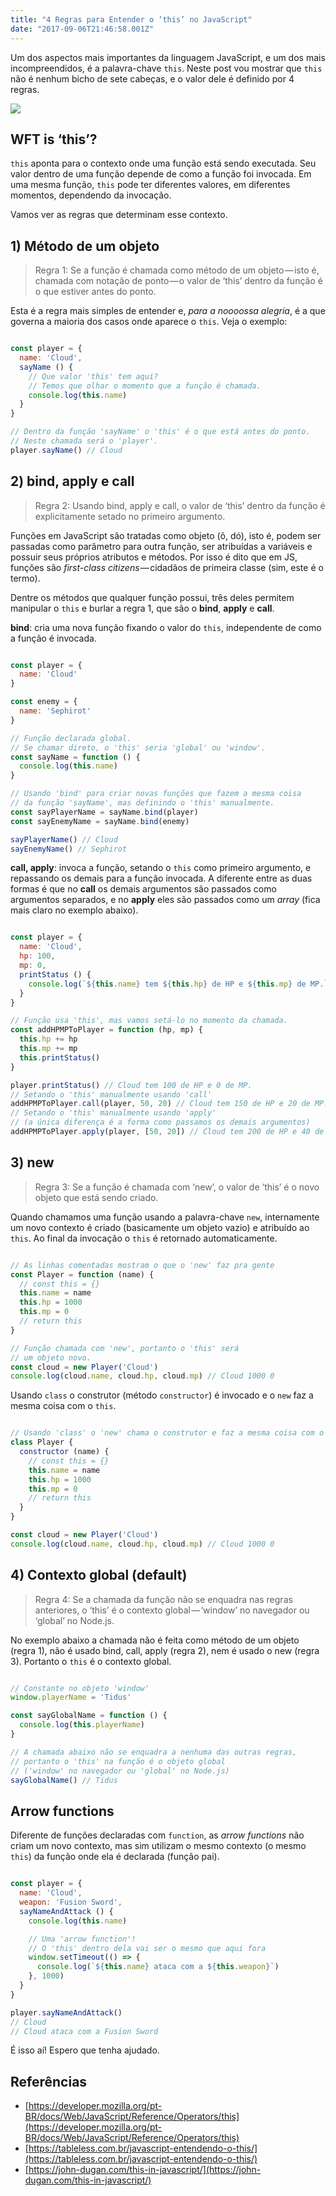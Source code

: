 ```yaml
---
title: "4 Regras para Entender o ‘this’ no JavaScript"
date: "2017-09-06T21:46:58.001Z"
---
```

Um dos aspectos mais importantes da linguagem JavaScript, e um dos mais incompreendidos, é a palavra-chave `this`. Neste post vou mostrar que `this` não é nenhum bicho de sete cabeças, e o valor dele é definido por 4 regras.

![](/1_hirx3C42Y7PUjMtqmGQBSQ.jpeg)

## WFT is ‘this’?

`this` aponta para o contexto onde uma função está sendo executada. Seu valor dentro de uma função depende de como a função foi invocada. Em uma mesma função, `this` pode ter diferentes valores, em diferentes momentos, dependendo da invocação.

Vamos ver as regras que determinam esse contexto.

## 1) Método de um objeto

> Regra 1: Se a função é chamada como método de um objeto — isto é, chamada com notação de ponto — o valor de ‘this’ dentro da função é o que estiver antes do ponto.

Esta é a regra mais simples de entender e, _para a noooossa alegria_, é a que governa a maioria dos casos onde aparece o `this`. Veja o exemplo:

```js

const player = {
  name: 'Cloud',
  sayName () {
    // Que valor 'this' tem aqui?
    // Temos que olhar o momento que a função é chamada.
    console.log(this.name)
  }
}

// Dentro da função 'sayName' o 'this' é o que está antes do ponto.
// Neste chamada será o 'player'.
player.sayName() // Cloud
```

## 2) bind, apply e call

> Regra 2: Usando bind, apply e call, o valor de ‘this’ dentro da função é explicitamente setado no primeiro argumento.

Funções em JavaScript são tratadas como objeto (ô, dó), isto é, podem ser passadas como parâmetro para outra função, ser atribuídas a variáveis e possuir seus próprios atributos e métodos. Por isso é dito que em JS, funções são _first-class citizens_ — cidadãos de primeira classe (sim, este é o termo).

Dentre os métodos que qualquer função possui, três deles permitem manipular o `this` e burlar a regra 1, que são o **bind**, **apply** e **call**.

**bind**: cria uma nova função fixando o valor do `this`, independente de como a função é invocada.

```js

const player = {
  name: 'Cloud'
}

const enemy = {
  name: 'Sephirot'
}

// Função declarada global.
// Se chamar direto, o 'this' seria 'global' ou 'window'.
const sayName = function () {
  console.log(this.name)
}

// Usando 'bind' para criar novas funções que fazem a mesma coisa
// da função 'sayName', mas definindo o 'this' manualmente.
const sayPlayerName = sayName.bind(player)
const sayEnemyName = sayName.bind(enemy)

sayPlayerName() // Cloud
sayEnemyName() // Sephirot
```

**call, apply**: invoca a função, setando o `this` como primeiro argumento, e repassando os demais para a função invocada. A diferente entre as duas formas é que no **call** os demais argumentos são passados como argumentos separados, e no **apply** eles são passados como um _array_ (fica mais claro no exemplo abaixo).

```js

const player = {
  name: 'Cloud',
  hp: 100,
  mp: 0,
  printStatus () {
    console.log(`${this.name} tem ${this.hp} de HP e ${this.mp} de MP.`)
  }
}

// Função usa 'this', mas vamos setá-lo no momento da chamada.
const addHPMPToPlayer = function (hp, mp) {
  this.hp += hp
  this.mp += mp
  this.printStatus()
}

player.printStatus() // Cloud tem 100 de HP e 0 de MP.
// Setando o 'this' manualmente usando 'call'
addHPMPToPlayer.call(player, 50, 20) // Cloud tem 150 de HP e 20 de MP.
// Setando o 'this' manualmente usando 'apply'
// (a única diferença é a forma como passamos os demais argumentos)
addHPMPToPlayer.apply(player, [50, 20]) // Cloud tem 200 de HP e 40 de MP.
```

## 3) new

> Regra 3: Se a função é chamada com ‘new’, o valor de ‘this’ é o novo objeto que está sendo criado.

Quando chamamos uma função usando a palavra-chave `new`, internamente um novo contexto é criado (basicamente um objeto vazio) e atribuído ao `this`. Ao final da invocação o `this` é retornado automaticamente.

```js

// As linhas comentadas mostram o que o 'new' faz pra gente
const Player = function (name) {
  // const this = {}
  this.name = name
  this.hp = 1000
  this.mp = 0
  // return this
}

// Função chamada com 'new', portanto o 'this' será
// um objeto novo.
const cloud = new Player('Cloud')
console.log(cloud.name, cloud.hp, cloud.mp) // Cloud 1000 0
```

Usando `class` o construtor (método `constructor`) é invocado e o `new` faz a mesma coisa com o `this`.

```js

// Usando 'class' o 'new' chama o construtor e faz a mesma coisa com o 'this'
class Player {
  constructor (name) {
    // const this = {}
    this.name = name
    this.hp = 1000
    this.mp = 0
    // return this
  }
}

const cloud = new Player('Cloud')
console.log(cloud.name, cloud.hp, cloud.mp) // Cloud 1000 0
```

## 4) Contexto global (default)

> Regra 4: Se a chamada da função não se enquadra nas regras anteriores, o ‘this’ é o contexto global — ‘window’ no navegador ou ‘global’ no Node.js.

No exemplo abaixo a chamada não é feita como método de um objeto (regra 1), não é usado bind, call, apply (regra 2), nem é usado o new (regra 3). Portanto o `this` é o contexto global.

```js

// Constante no objeto 'window'
window.playerName = 'Tidus'

const sayGlobalName = function () {
  console.log(this.playerName)
}

// A chamada abaixo não se enquadra a nenhuma das outras regras,
// portanto o 'this' na função é o objeto global
// ('window' no navegador ou 'global' no Node.js)
sayGlobalName() // Tidus
```

## Arrow functions

Diferente de funções declaradas com `function`, as _arrow functions_ não criam um novo contexto, mas sim utilizam o mesmo contexto (o mesmo `this`) da função onde ela é declarada (função pai).

```js

const player = {
  name: 'Cloud',
  weapon: 'Fusion Sword',
  sayNameAndAttack () {
    console.log(this.name)

    // Uma 'arrow function'!
    // O 'this' dentro dela vai ser o mesmo que aqui fora
    window.setTimeout(() => {
      console.log(`${this.name} ataca com a ${this.weapon}`)
    }, 1000)
  }
}

player.sayNameAndAttack()
// Cloud
// Cloud ataca com a Fusion Sword
```

É isso aí! Espero que tenha ajudado.

## Referências

*   [https://developer.mozilla.org/pt-BR/docs/Web/JavaScript/Reference/Operators/this](https://developer.mozilla.org/pt-BR/docs/Web/JavaScript/Reference/Operators/this)
*   [https://tableless.com.br/javascript-entendendo-o-this/](https://tableless.com.br/javascript-entendendo-o-this/)
*   [https://john-dugan.com/this-in-javascript/](https://john-dugan.com/this-in-javascript/)
